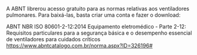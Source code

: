 A ABNT librerou acesso gratuito para as normas relativas aos ventiladores pulmonares. Para baixá-las, basta criar uma conta e fazer o download:

ABNT NBR ISO 80601-2-12:2014
Equipamento eletromédico - Parte 2-12: Requisitos particulares para a segurança básica e o desempenho essencial de ventiladores para cuidados críticos
https://www.abntcatalogo.com.br/norma.aspx?ID=326196#
